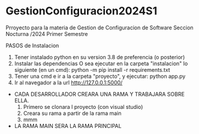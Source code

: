 # GestionConfiguracion2024S1
Prroyecto para la materia de Gestion de Configuracion de Software Seccion Nocturna /2024 Primer Semestre


PASOS de Instalacion
1. Tener instalado python en su version 3.8 de preferencia (o posterior)
2. Instalar las dependencias
    O sea ejecutar en la carpeta "instalacion" lo siguiente (en un cmd):
        python -m pip install -r requirements.txt
3. Tener una cmd e ir a la carpeta "proyecto", y ejecutar:
    python app.py 
4. Ir al navegador a la url
    http://127.0.0.1:5000/


* CADA DESARROLLADOR CREARA UNA RAMA Y TRABAJARA SOBRE ELLA.
    1. Primero se clonara l proyecto (con visual studio)
    2. Creara su rama a partir de la rama main
    3. mmm
* LA RAMA MAIN SERA LA RAMA PRINCIPAL